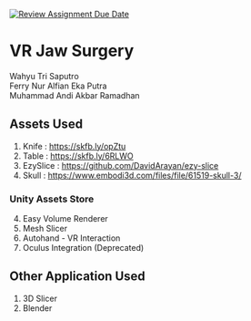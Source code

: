 [![Review Assignment Due Date](https://classroom.github.com/assets/deadline-readme-button-24ddc0f5d75046c5622901739e7c5dd533143b0c8e959d652212380cedb1ea36.svg)](https://classroom.github.com/a/bzjZMcq3)

# VR Jaw Surgery

Wahyu Tri Saputro <br/>
Ferry Nur Alfian Eka Putra <br/>
Muhammad Andi Akbar Ramadhan <br/>

## Assets Used
1. Knife : https://skfb.ly/opZtu
2. Table : https://skfb.ly/6RLWO
3. EzySlice : https://github.com/DavidArayan/ezy-slice
4. Skull : https://www.embodi3d.com/files/file/61519-skull-3/
### Unity Assets Store
4. Easy Volume Renderer
5. Mesh Slicer
7. Autohand - VR Interaction
8. Oculus Integration (Deprecated)

## Other Application Used
1. 3D Slicer
2. Blender
